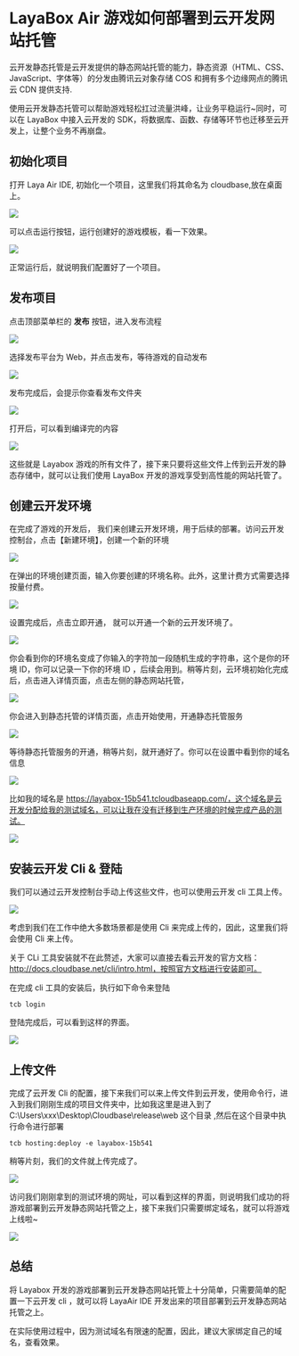 # LayaBox Air 游戏如何部署到云开发网站托管

云开发静态托管是云开发提供的静态网站托管的能力，静态资源（HTML、CSS、JavaScript、字体等）的分发由腾讯云对象存储 COS 和拥有多个边缘网点的腾讯云 CDN 提供支持.

使用云开发静态托管可以帮助游戏轻松扛过流量洪峰，让业务平稳运行~同时，可以在 LayaBox 中接入云开发的 SDK，将数据库、函数、存储等环节也迁移至云开发上，让整个业务不再崩盘。

## 初始化项目
打开 Laya Air IDE, 初始化一个项目，这里我们将其命名为 cloudbase,放在桌面上。

![](https://postimg.aliavv.com/picgo/20200427101954.png)


可以点击运行按钮，运行创建好的游戏模板，看一下效果。

![](https://postimg.aliavv.com/picgo/20200427102010.png)


正常运行后，就说明我们配置好了一个项目。

## 发布项目

点击顶部菜单栏的 **发布** 按钮，进入发布流程

![](https://postimg.aliavv.com/picgo/20200427102035.png)


选择发布平台为 Web，并点击发布，等待游戏的自动发布

![](https://postimg.aliavv.com/picgo/20200427102506.png)


发布完成后，会提示你查看发布文件夹

![](https://postimg.aliavv.com/picgo/20200427102521.png)


打开后，可以看到编译完的内容

![](https://postimg.aliavv.com/picgo/20200427102533.png)



这些就是 Layabox 游戏的所有文件了，接下来只要将这些文件上传到云开发的静态存储中，就可以让我们使用 LayaBox 开发的游戏享受到高性能的网站托管了。

## 创建云开发环境

在完成了游戏的开发后， 我们来创建云开发环境，用于后续的部署。访问云开发控制台，点击【新建环境】，创建一个新的环境

![](https://postimg.aliavv.com/picgo/20200427102558.png)


在弹出的环境创建页面，输入你要创建的环境名称。此外，这里计费方式需要选择 按量付费。

![](https://postimg.aliavv.com/picgo/20200427102612.png)


设置完成后，点击立即开通， 就可以开通一个新的云开发环境了。

![](https://postimg.aliavv.com/picgo/20200427102629.png)


你会看到你的环境名变成了你输入的字符加一段随机生成的字符串，这个是你的环境 ID，你可以记录一下你的环境 ID ，后续会用到。稍等片刻，云环境初始化完成后，点击进入详情页面，点击左侧的静态网站托管，

![](https://postimg.aliavv.com/picgo/20200427102643.png)


你会进入到静态托管的详情页面，点击开始使用，开通静态托管服务

![](https://postimg.aliavv.com/picgo/20200427102656.png)


等待静态托管服务的开通，稍等片刻，就开通好了。你可以在设置中看到你的域名信息

![](https://postimg.aliavv.com/picgo/20200427102709.png)


比如我的域名是 https://layabox-15b541.tcloudbaseapp.com/，这个域名是云开发分配给我的测试域名，可以让我在没有迁移到生产环境的时候完成产品的测试。

![](https://postimg.aliavv.com/picgo/20200427102724.png)

## 安装云开发 Cli & 登陆
我们可以通过云开发控制台手动上传这些文件，也可以使用云开发 cli 工具上传。

![](https://postimg.aliavv.com/picgo/20200427102739.png)


考虑到我们在工作中绝大多数场景都是使用 Cli 来完成上传的，因此，这里我们将会使用 Cli 来上传。

关于 CLi 工具安装就不在此赘述，大家可以直接去看云开发的官方文档：http://docs.cloudbase.net/cli/intro.html，按照官方文档进行安装即可。

在完成 cli 工具的安装后，执行如下命令来登陆


    tcb login 


登陆完成后，可以看到这样的界面。

![](https://postimg.aliavv.com/picgo/20200427102822.png)

 
## 上传文件
完成了云开发 Cli 的配置，接下来我们可以来上传文件到云开发，使用命令行，进入到我们刚刚生成的项目文件夹中，比如我这里是进入到了 C:\Users\xxx\Desktop\Cloudbase\release\web  这个目录 ,然后在这个目录中执行命令进行部署

    tcb hosting:deploy -e layabox-15b541


稍等片刻，我们的文件就上传完成了。

![](https://postimg.aliavv.com/picgo/20200427102842.png)


访问我们刚刚拿到的测试环境的网址，可以看到这样的界面，则说明我们成功的将游戏部署到云开发静态网站托管之上，接下来我们只需要绑定域名，就可以将游戏上线啦~

![](https://postimg.aliavv.com/picgo/20200427102852.png)


## 总结

将 Layabox 开发的游戏部署到云开发静态网站托管上十分简单，只需要简单的配置一下云开发 cli ，就可以将 LayaAir IDE 开发出来的项目部署到云开发静态网站托管之上。

在实际使用过程中，因为测试域名有限速的配置，因此，建议大家绑定自己的域名，查看效果。 



